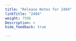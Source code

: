 ```yaml
---
title: "Release Notes for 2404"
linkTitle: "2404"
weight: 7596
Description: >
hide_feedback: true

---
```


